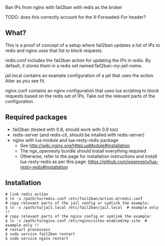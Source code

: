 Ban IPs from nginx with fail2ban with redis as the broker

TODO: does this correctly account for the X-Forwaded-For header?

What?
-----

This is a proof of concept of a setup where fail2ban updates a list of IPs to
redis and nginx uses that list to block requests.

redis.conf includes the fail2ban action for updating the IPs in redis.
By default, it stores them in  a redis set named fail2ban-*my-jail-name*.

jail.local contains an example configuration of a jail that uses the action.
Alter as you see fit.

nginx.conf contains an nginx configuration that uses lua scripting to block
requests based on the redis set of IPs. Take out the relevant parts of the
configuration.


Required packages
-----------------

- fail2ban (tested with 0.8, should work with 0.9 too)
- redis-server (and redis-cli, should be intalled with redis-server)
- nginx with lua module and lua-resty-redis package
  - See http://wiki.nginx.org/HttpLuaModule#Installation
  - The ngx_openresty bundle should install everything required
  - Otherwise, refer to the page for installation instructions and install
    lua-resty-redis as per this page:
    https://github.com/openresty/lua-resty-redis#installation

Installation
------------

    # link redis action
    $ ln -s /path/to/redis.conf /etc/fail2ban/action.d/redis.conf
    # copy relevant parts of the jail config or symlink the example:
    $ ln -s /path/to/jail.local /etc/fail2ban/jail.local  # example only !!
    # copy relevant parts of the nginx config or symlink the example:
    $ ln -s /path/to/nginx.conf /etc/nginx/sites-enabled/my-site  # example only !!
    # restart processess
    $ sudo service fail2ban restart
    $ sudo service nginx restart
